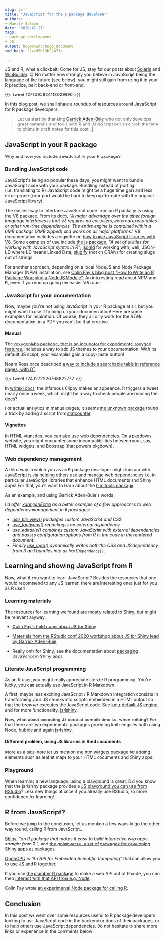 ```yaml
---
slug: js-r 
title: "JavaScript for the R package developer" 
authors: 
- Maëlle Salmon 
date: "2020-07-27" 
tags: 
- package development 
- JS
output: hugodown::hugo_document
rmd_hash: c14c85b13b22471e

---
```


JS and R, what a clickbait! Come for JS, stay for our posts about [Solaris](/2020/05/14/checking-your-r-package-on-solaris/) and [WinBuilder](/2020/04/01/win-builder/). :wink: No matter how strongly you believe in JavaScript being the language of the future (see below), you might still gain from using it in your R practice, be it back-end or front-end.

{{< tweet 1272595824112029696 >}}

In this blog post, we shall share a roundup of resources around JavaScript for R package developers.

> Let us start by thanking [Garrick Aden-Buie](https://www.garrickadenbuie.com/) who not only develops great materials and tools with R and JavaScript but also took the time to chime in draft notes for this post. :pray:

JavaScript in your R package
----------------------------

Why and how you include JavaScript *in* your R package?

### Bundling JavaScript code

JavaScript's being so popular these days, you might want to bundle JavaScript code with your package. Bundling instead of porting (i.e. translating to R) JavaScript code might be a huge time gain and less error-prone (your port would be hard to keep up-to-date with the original JavaScript library).

The easiest way to interface JavaScript code from an R package is using the [V8 package](https://cran.r-project.org/web/packages/V8/index.html). From [its docs](https://cran.r-project.org/web/packages/V8/vignettes/v8_intro.html), *"A major advantage over the other foreign language interfaces is that V8 requires no compilers, external executables or other run-time dependencies. The entire engine is contained within a 6MB package (2MB zipped) and works on all major platforms."* V8 documentation includes a vignette on [how to use JavaScript libraries with V8](https://cran.r-project.org/web/packages/V8/vignettes/npm.html). Some examples of use include [the js package](https://cran.r-project.org/web/packages/js/index.html), *"A set of utilities for working with JavaScript syntax in R"*; [jsonld](https://cran.r-project.org/web/packages/jsonld/index.html) for working with, well, JSON-LD where LD means Linked Data; [slugify](https://github.com/hrbrmstr/slugify) (not on CRAN) for creating slugs out of strings.

For another approach, depending on a local NodeJS and Node Package Manager (NPM) installation, see [Colin Fay's blog post "How to Write an R Package Wrapping a NodeJS Module"](https://colinfay.me/node-r-package). An interesting read about NPM and R, even if you end up going the easier V8 route.

### JavaScript for your documentation

Now, maybe you're not using JavaScript in your R package at all, but you might want to use it to pimp up your documentation! Here are some examples for inspiration. Of course, they all only work for the *HTML* documentation, in a PDF you can't be that creative.

#### Manual

The [roxygenlabs package, that is an incubator for experimental roxygen features](https://github.com/gaborcsardi/roxygenlabs#css-and-javascript-themes), includes a way to add JS themes to your documentation. With its default JS script, your examples gain a copy-paste button!

Noam Ross once described [a way to include a searchable table in reference pages, with DT](https://discuss.ropensci.org/t/searchable-metadata-in-help-files-with-htmlwidgets/1078).

{{< tweet 1240272226768822272 >}}

In [writexl docs](https://docs.ropensci.org/writexl/reference/write_xlsx.html), the infamous Clippy makes an appeance. It triggers a tweet nearly once a week, which might be a way to check people are reading the docs?

For actual analytics in manual pages, it seems [the unknown package](https://github.com/cran/unknownR/blob/9d5cd70c15837b59ef9d215971fad82358f29ff4/man/unk.Rd) found a trick by adding a script from [statcounter](https://github.com/cran/unknownR/blob/9d5cd70c15837b59ef9d215971fad82358f29ff4/man/unk.Rd).

#### Vignettes

In HTML vignettes, you can also use web dependencies. On a pkgdown website, you might encounter some incompatibilities between your, say, HTML widgets, and Boostrap (that powers pkgdown).

### Web dependency management

A third way in which you as an R package developer might interact with JavaScript is via helping others use and manage web dependencies i.e. in particular JavaScript libraries that enhance HTML documents and Shiny apps! For that, you'll want to learn about the [htmltools package](https://cran.r-project.org/web/packages/htmltools/index.html).

As an example, and using Garrick Aden-Buie's words,

*I'd offer [xaringanExtra](https://github.com/gadenbuie/xaringanExtra) as a better example of a few approaches to web dependency management in R packages:*

-   *[use\_tile\_view()](https://github.com/gadenbuie/xaringanExtra/blob/master/R/tile-view.R) packages custom JavaScript and CSS*
-   *[use\_tachyons()](https://github.com/gadenbuie/xaringanExtra/blob/master/R/tachyons.R) repackages an external dependency*
-   *[use\_editable()](https://github.com/gadenbuie/xaringanExtra/blob/master/R/editable.R) combines custom JavaScript with external dependencies and passes configuration options from R to the code in the rendered document.*
-   *Finally [use\_logo()](https://github.com/gadenbuie/xaringanExtra/blob/master/R/use_logo.R) dynamically writes both the CSS and JS dependency from R and bundles into an `htmlDependency()`.*

Learning and showing JavaScript from R
--------------------------------------

Now, what if you want to learn JavaScript? Besides the resources that one would recommend to any JS learner, there are interesting ones just for you as R user!

### Learning materials

The resources for learning we found are mostly related to Shiny, but might be relevant anyway.

-   [Colin Fay's field notes about JS for Shiny](https://connect.thinkr.fr/js4shinyfieldnotes/)

-   [Materials from the RStudio conf 2020 workshop about JS for Shiny lead by Garrick Aden-Buie](https://github.com/rstudio-conf-2020/js-for-shiny)

-   Really only for Shiny, see the documentation about [packaging JavaScript in Shiny apps](https://shiny.rstudio.com/articles/packaging-javascript.html)

### Literate JavaScript programming

As an R user, you might really appreciate literate R programming. You're lucky, you can actually use JavaScript in R Markdown.

A first, maybe less exciting JavaScript / R Markdown integration consists in transforming your JS chunks into scripts embedded in a HTML output so that the *browser* executes the JavaScript code. See [knitr default JS engine](https://rmarkdown.rstudio.com/authoring_knitr_engines.html%23sql#JavaScript), and for more functionality, [js4shiny](https://pkg.js4shiny.com/reference/html_document_js.html).

Now, what about executing JS code at compile time i.e. when knitting? For that there are two experimental packages providing knitr engines both using Node, [bubble](https://github.com/ColinFay/bubble#knitr) and again [js4shiny](https://pkg.js4shiny.com/reference/html_document_js.html).

#### Different problem, using JS libraries in Rmd documents

More as a side-note let us mention [the htmlwidgets package](https://github.com/ramnathv/htmlwidgets) for adding elements such as leaflet maps to your HTML documents and Shiny apps.

### Playground

When learning a new language, using a playground is great. Did you know that the js4shiny package provides a [JS playground you can use from RStudio](https://pkg.js4shiny.com/reference/repl.html)? Less new things at once if you already use RStudio, so more confidence for learning!

R from JavaScript?
------------------

Before we jump to the conclusion, let us mention a few ways to go the other way round, calling R from JavaScript...

[Shiny](https://shiny.rstudio.com/), *"an R package that makes it easy to build interactive web apps straight from R."*, and [the golemverse, a set of packages for developing Shiny apps as packages](https://golemverse.org/)

[OpenCPU](https://www.opencpu.org/) is *"An API for Embedded Scientific Computing"* that can allow you to use JS and R together.

If you use [the plumber R package](https://www.rplumber.io/) to make a web API out of R code, you can then [interact with that API from e.g. Node](https://solutions.rstudio.com/examples/rest-apis/clients/nodejs/).

Colin Fay wrote [an experimental Node package for calling R](https://colinfay.me/hello-hordes/).

Conclusion
----------

In this post we went over some resources useful to R package developers looking to use JavaScript code in the backend or docs of their packages, or to help others use JavaScript dependencies. Do not hesitate to share more links or experience in the comments below!

